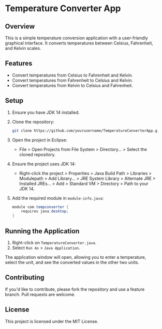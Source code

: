# Temperature Converter App

## Overview

This is a simple temperature conversion application with a user-friendly graphical interface. It converts temperatures between Celsius, Fahrenheit, and Kelvin scales.

## Features

- Convert temperatures from Celsius to Fahrenheit and Kelvin.
- Convert temperatures from Fahrenheit to Celsius and Kelvin.
- Convert temperatures from Kelvin to Celsius and Fahrenheit.

## Setup

1. Ensure you have JDK 14 installed.
2. Clone the repository:
    ```bash
    git clone https://github.com/yourusername/TemperatureConverterApp.git
    ```
3. Open the project in Eclipse:
    - File > Open Projects from File System > Directory... > Select the cloned repository.

4. Ensure the project uses JDK 14:
    - Right-click the project > Properties > Java Build Path > Libraries > Modulepath > Add Library... > JRE System Library > Alternate JRE > Installed JREs... > Add > Standard VM > Directory > Path to your JDK 14.

5. Add the required module in `module-info.java`:
    ```java
    module com.tempconverter {
        requires java.desktop;
    }
    ```

## Running the Application

1. Right-click on `TemperatureConverter.java`.
2. Select `Run As` > `Java Application`.

The application window will open, allowing you to enter a temperature, select the unit, and see the converted values in the other two units.

## Contributing

If you'd like to contribute, please fork the repository and use a feature branch. Pull requests are welcome.

## License

This project is licensed under the MIT License.
